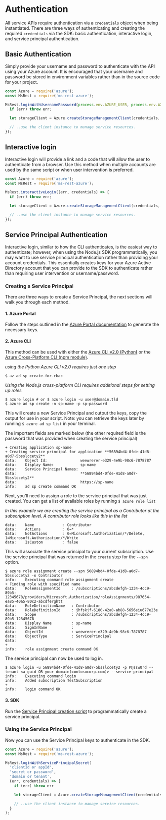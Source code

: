 # Authentication

All service APIs require authentication via a `credentials` object when being
instantiated. There are three ways of authenticating and creating the required
`credentials` via the SDK: basic authentication, interactive login, and service
principal authentication.

## Basic Authentication

Simply provide your username and password to authenticate with the API using your
Azure account. It is encouraged that your username and password be stored in
environment variables rather than in the source code for your project.

```js
const Azure = require('azure');
const MsRest = require('ms-rest-azure');

MsRest.loginWithUsernamePassword(process.env.AZURE_USER, process.env.AZURE_PASS, (err, credentials) => {
  if (err) throw err;

  let storageClient = Azure.createStorageManagementClient(credentials, 'subscription-id');

  // ..use the client instance to manage service resources.
});
```

## Interactive login

Interactive login will provide a link and a code that will allow the user to
authenticate from a browser. Use this method when multiple accounts are used by
the same script or when user intervention is preferred.

```js
const Azure = require('azure');
const MsRest = require('ms-rest-azure');

MsRest.interactiveLogin((err, credentials) => {
  if (err) throw err;

  let storageClient = Azure.createStorageManagementClient(credentials, 'subscription-id');

  // ..use the client instance to manage service resources.
});
```

## Service Principal Authentication

Interactive login, similar to how the CLI authenticates, is the easiest way to
authenticate; however, when using the Node.js SDK programmatically, you may want
to use service principal authentication rather than providing your account
credentials. This essentially creates keys for your Azure Active Directory
account that you can provide to the SDK to authenticate rather than requiring
user intervention or username/password.

### Creating a Service Principal

There are three ways to create a Service Principal, the next sections will walk
you through each method.

#### 1. Azure Portal

Follow the steps outlined in the
[Azure Portal documentation](https://azure.microsoft.com/en-us/documentation/articles/resource-group-create-service-principal-portal/)
 to generate the necessary keys.

#### 2. Azure CLI

This method can be used with either the
[Azure CLI v2.0 (Python)](https://github.com/Azure/azure-cli) or the
[Azure Cross-Platform CLI (npm module)](https://github.com/Azure/azure-xplat-cli).

_using the Python Azure CLI v2.0 requires just one step_
```shell
$ az ad sp create-for-rbac
```

_Using the Node.js cross-platform CLI requires additional steps for setting up
roles_
```shell
$ azure login # or $ azure login -u user@domain.tld
$ azure ad sp create -n sp-name -p sp-password
```

This will create a new Service Principal and output the keys, copy the output for
use in your script. Note: you can retrieve the keys later by running
`$ azure ad sp list` in your terminal.

The important fields are marked below (the other required field is the password
that was provided when creating the service principal)

```shell
+ Creating application sp-name
+ Creating service principal for application **56894bd4-0fde-41d8-a0d7-5bsslccety2**
data:    Object Id:               weewrerer-e329-4e9b-98c6-7878787
data:    Display Name:            sp-name
data:    Service Principal Names:
data:                             **56894bd4-0fde-41d8-a0d7-5bsslccety2**
data:                             https://sp-name
info:    ad sp create command OK
```

Next, you'll need to assign a role to the service principal that was just
created. You can get a list of available roles by running `$ azure role list`

_In this example we are creating the service principal as a Contributor at the
subscription level. A contributor role looks like this in the list_
```
data:    Name             : Contributor
data:    Actions          : 0=*
data:    NotActions       : 0=Microsoft.Authorization/*/Delete, 1=Microsoft.Authorization/*/Write
data:    IsCustom         : false
```

This will associate the service principal to your current subscription. Use the
service principal that was returned in the `create` step for the `--spn` option.

```shell
$ azure role assignment create --spn 56894bd4-0fde-41d8-a0d7-5bsslccety2 -o Contributor
info:    Executing command role assignment create
+ Finding role with specified name
data:    RoleAssignmentId     : /subscriptions/abcdefgh-1234-4cc9-89b5-12345678/providers/Microsoft.Authorization/roleAssignments/987654-ea85-40a5-80c2-abcdferghtt
data:    RoleDefinitionName   : Contributor
data:    RoleDefinitionId     : jhfskjf-6180-42a0-ab88-5656eiu677e23e
data:    Scope                : /subscriptions/abcdefgh-1234-4cc9-89b5-12345678
data:    Display Name         : sp-name
data:    SignInName           :
data:    ObjectId             : weewrerer-e329-4e9b-98c6-7878787
data:    ObjectType           : ServicePrincipal
data:
+
info:    role assignment create command OK
```

The service principal can now be used to log in.
```shell
$ azure login -u 56894bd4-0fde-41d8-a0d7-5bsslccety2 -p P@ssw0rd --tenant <a guid OR your domain(contosocorp.com)> --service-principal
info:    Executing command login
info:    Added subscription TestSubscription
+
info:    login command OK
```

#### 3. SDK

Run the [Service Principal creation script](./ServicePrincipal) to
programmatically create a service principal.


### Using the Service Principal

Now you can use the Service Principal keys to authenticate in the SDK.

```js
const Azure = require('azure');
const MsRest = require('ms-rest-azure');

MsRest.loginWithServicePrincipalSecret(
  'clientId or appId',
  'secret or password',
  'domain or tenant',
  (err, credentials) => {
    if (err) throw err

    let storageClient = Azure.createStorageManagementClient(credentials, 'subscription-id');

    // ..use the client instance to manage service resources.
  }
);
```
